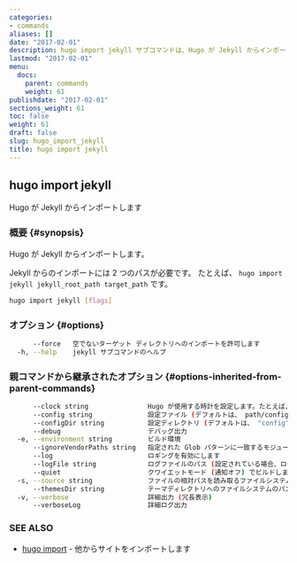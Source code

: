 ```yaml
---
categories:
- commands
aliases: []
date: "2017-02-01"
description: hugo import jekyll サブコマンドは、Hugo が Jekyll からインポートします。
lastmod: "2017-02-01"
menu:
  docs:
    parent: commands
    weight: 61
publishdate: "2017-02-01"
sections_weight: 61
toc: false
weight: 61
draft: false
slug: hugo_import_jekyll
title: hugo import jekyll
---
```

## hugo import jekyll

Hugo が Jekyll からインポートします

### 概要 {#synopsis}

Hugo が Jekyll からインポートします。

Jekyll からのインポートには 2 つのパスが必要です。 
たとえば、 `hugo import jekyll jekyll_root_path target_path` です。

```bash
hugo import jekyll [flags]
```

### オプション {#options}

```bash
      --force   空でないターゲット ディレクトリへのインポートを許可します
  -h, --help    jekyll サブコマンドのヘルプ
```

### 親コマンドから継承されたオプション {#options-inherited-from-parent-commands}

```bash
      --clock string               Hugo が使用する時計を設定します。たとえば、 --clock 2021-11-06T22:30:00.00+09:00
      --config string              設定ファイル (デフォルトは、 path/config.yaml|json|toml)
      --configDir string           設定ディレクトリ (デフォルトは、 "config")
      --debug                      デバッグ出力
  -e, --environment string         ビルド環境
      --ignoreVendorPaths string   指定された Glob パターンに一致するモジュールパスの _vendor を無視します
      --log                        ロギングを有効にします
      --logFile string             ログファイルのパス (設定されている場合、ログが自動的に有効になります)
      --quiet                      クワイエットモード (通知オフ) でビルドします
  -s, --source string              ファイルの相対パスを読み取るファイルシステムのパス
      --themesDir string           テーマディレクトリへのファイルシステムのパス
  -v, --verbose                    詳細出力 (冗長表示)
      --verboseLog                 詳細ログ出力
```

### SEE ALSO

* [hugo import](/commands/hugo_import/)	 - 他からサイトをインポートします

